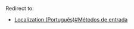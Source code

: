 Redirect to:

*   [Localization (Português)#Métodos de entrada](/index.php/Localization_(Portugu%C3%AAs)#M.C3.A9todos_de_entrada "Localization (Português)")